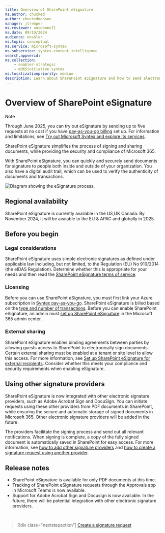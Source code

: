 ```yaml
---
title: Overview of SharePoint eSignature
ms.author: chucked
author: chuckedmonson
manager: jtremper
ms.reviewer: amcdonnell
ms.date: 09/10/2024
audience: enabler
ms.topic: conceptual
ms.service: microsoft-syntex
ms.subservice: syntex-content-intelligence
search.appverid: 
ms.collection: 
    - enabler-strategic
    - m365initiative-syntex
ms.localizationpriority: medium
description: Learn about SharePoint eSignature and how to send electronic signature requests to people inside and outside of your organization. 
---
```


# Overview of SharePoint eSignature

> [!NOTE]
> Through June 2025, you can try out eSignature by sending up to five requests at no cost if you have [pay-as-you-go billing](syntex-azure-billing.md) set up. For information and limitations, see [Try out Microsoft Syntex and explore its services](promo-syntex.md).

SharePoint eSignature simplifies the process of signing and sharing documents, while providing the security and compliance of Microsoft 365.

With SharePoint eSignature, you can quickly and securely send documents for signature to people both inside and outside of your organization. You also have a digital audit trail, which can be used to verify the authenticity of documents and transactions.

![Diagram showing the eSignature process.](../media/content-understanding/esignature-overview-flow.png)

## Regional availability

SharePoint eSignature is currently available in the US,UK Canada. By November 2024, it will be avaiable to the EU & APAC and globally in 2025.
<!---
Beginning September 2024, SharePoint eSignature will be rolling out to the UK, Canada, and the following European countries/regions: Austria, Belgium, Bulgaria, Croatia, Cyprus, Czechia, Denmark, Estonia, Finland, Greece, Hungary, Ireland, Latvia, Lithuania, Luxembourg, Malta, Poland, Portugal, Romania, Slovakia, Slovenia, and Sweden.

SharePoint eSignature will be available in the remaining European countries (France, Germany, Italy, the Netherlands, and Spain), as well as Australia and Asia-Pacific, by the end of 2024.

SharePoint eSignature will be available worldwide by the end of 2025.
--->
## Before you begin

### Legal considerations

SharePoint eSignature uses simple electronic signatures as defined under applicable law including, but not limited, to the Regulation (EU) No 910/2014 (the eIDAS Regulation). Determine whether this is appropriate for your needs and then read the [SharePoint eSignature terms of service](/legal/microsoft-365/esignature-terms-of-service).

### Licensing

Before you can use SharePoint eSignature, you must first link your Azure subscription in [Syntex pay-as-you-go](syntex-azure-billing.md). SharePoint eSignature is billed based on the [type and number of transactions](syntex-pay-as-you-go-services.md). Before you can enable SharePoint eSignature, an admin must [set up SharePoint eSignature](esignature-setup.md) in the Microsoft 365 admin center.

### External sharing

SharePoint eSignature enables binding agreements between parties by allowing guests access to SharePoint to electronically sign documents. Certain external sharing must be enabled at a tenant or site level to allow this access. For more information, see [Set up SharePoint eSignature for external recipients](esignature-setup.md#external-recipients). Consider whether this meets your compliance and security requirements when enabling eSignature.

## Using other signature providers

SharePoint eSignature is now integrated with other electronic signature providers, such as Adobe Acrobat Sign and DocuSign. You can initiate requests using these other providers from PDF documents in SharePoint, while ensuring the secure and automatic storage of signed documents in Microsoft 365. Other electronic signature providers will be added in the future.

The providers facilitate the signing process and send out all relevant notifications. When signing is complete, a copy of the fully signed document is automatically saved in SharePoint for easy access. For more information, see [how to add other signature providers](esignature-setup.md#add-other-signature-providers) and [how to create a signature request using another provider](esignature-send-requests.md#create-a-signature-request-using-another-provider).

## Release notes

- SharePoint eSignature is available for only PDF documents at this time.
- Tracking of SharePoint eSignature requests through the Approvals app in Microsoft Teams is now available.
- Support for Adobe Acrobat Sign and Docusign is now available. In the future, there will be potential integration with other electronic signature providers.

<br>

> [!div class="nextstepaction"]
> [Create a signature request](esignature-send-requests.md)
